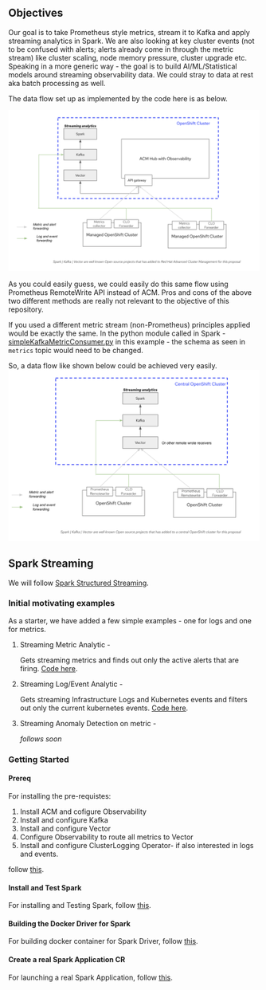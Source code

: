 ## Objectives
 Our goal is to take Prometheus style metrics, stream it to Kafka and apply streaming analytics in Spark. We are also looking at key cluster events (not to be confused with alerts; alerts already come in through the metric stream) like cluster scaling, node memory pressure, cluster upgrade etc. Speaking in a more generic way - the goal is to build AI/ML/Statistical models around streaming observability data. We could stray to data at rest aka batch processing as well. 
 
 The data flow set up as implemented by the code here is as below.

 ![](doc/images/implemented_architecture.png)

 As you could easily guess, we could easily do this same flow using Prometheus RemoteWrite API instead of ACM. Pros and cons of the above two different methods are really not relevant to the objective of this repository.

 If you used a different metric stream (non-Prometheus) principles applied would be exactly the same. In the python module called in Spark - [simpleKafkaMetricConsumer.py](spark/streaming/simpleKafkaLogConsumer.py) in this example - the schema as seen in `metrics` topic would need to be changed.

 So, a data flow like shown below could be achieved very easily. ![](doc/images/possible_architecture.png)

## Spark Streaming

We will follow [Spark Structured Streaming](https://spark.apache.org/docs/3.3.0/structured-streaming-programming-guide.html).

### Initial motivating examples
As a starter, we have added a few simple examples - one for logs and one for metrics.
1. Streaming Metric Analytic -

    Gets streaming metrics and finds out only the active alerts that are firing. [Code here](../obs-streaming/spark/streaming/simpleKafkaMetricConsumer.py).

1. Streaming Log/Event Analytic -

    Gets streaming Infrastructure Logs and Kubernetes events and filters out only the current kubernetes events. [Code here](../obs-streaming/spark/streaming/simpleKafkaLogConsumer.py).

1. Streaming Anomaly Detection on metric -

    _follows soon_

### Getting Started
#### Prereq

For installing the pre-requistes:
1. Install ACM and cofigure Observability
1. Install and configure Kafka
1. Install and configure Vector
1. Configure Observability to route all metrics to Vector
1. Install and configure ClusterLogging Operator- if also interested in logs and events.


follow [this](doc/InstallPreReqs.md).

#### Install and Test Spark

For installing and Testing Spark, follow [this](doc/InstallSpark.md).

#### Building the Docker Driver for Spark

For building docker container for Spark Driver, follow [this](doc/CreateSparkDockerDriver.md).

#### Create a real Spark Application CR

For launching a real Spark Application, follow [this](doc/LaunchSparkJob.md).


 